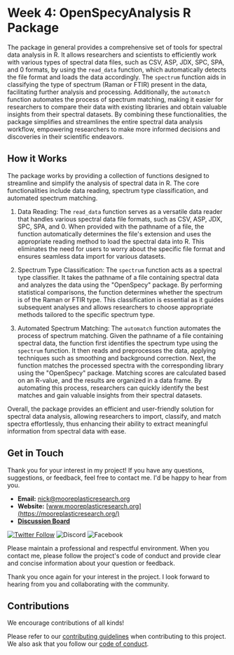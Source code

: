 # Week 4: OpenSpecyAnalysis R Package
The package in general provides a comprehensive set of tools for spectral data analysis in R. It allows researchers and scientists to efficiently work with various types of spectral data files, such as CSV, ASP, JDX, SPC, SPA, and 0 formats, by using the `read_data` function, which automatically detects the file format and loads the data accordingly. The `spectrum` function aids in classifying the type of spectrum (Raman or FTIR) present in the data, facilitating further analysis and processing. Additionally, the `automatch` function automates the process of spectrum matching, making it easier for researchers to compare their data with existing libraries and obtain valuable insights from their spectral datasets. By combining these functionalities, the package simplifies and streamlines the entire spectral data analysis workflow, empowering researchers to make more informed decisions and discoveries in their scientific endeavors.

## How it Works
The package works by providing a collection of functions designed to streamline and simplify the analysis of spectral data in R. The core functionalities include data reading, spectrum type classification, and automated spectrum matching.

1. Data Reading: The `read_data` function serves as a versatile data reader that handles various spectral data file formats, such as CSV, ASP, JDX, SPC, SPA, and 0. When provided with the pathname of a file, the function automatically determines the file's extension and uses the appropriate reading method to load the spectral data into R. This eliminates the need for users to worry about the specific file format and ensures seamless data import for various datasets.

2. Spectrum Type Classification: The `spectrum` function acts as a spectral type classifier. It takes the pathname of a file containing spectral data and analyzes the data using the "OpenSpecy" package. By performing statistical comparisons, the function determines whether the spectrum is of the Raman or FTIR type. This classification is essential as it guides subsequent analyses and allows researchers to choose appropriate methods tailored to the specific spectrum type.

3. Automated Spectrum Matching: The `automatch` function automates the process of spectrum matching. Given the pathname of a file containing spectral data, the function first identifies the spectrum type using the `spectrum` function. It then reads and preprocesses the data, applying techniques such as smoothing and background correction. Next, the function matches the processed spectra with the corresponding library using the "OpenSpecy" package. Matching scores are calculated based on an R-value, and the results are organized in a data frame. By automating this process, researchers can quickly identify the best matches and gain valuable insights from their spectral datasets.

Overall, the package provides an efficient and user-friendly solution for spectral data analysis, allowing researchers to import, classify, and match spectra effortlessly, thus enhancing their ability to extract meaningful information from spectral data with ease.

## Get in Touch

Thank you for your interest in my project! If you have any questions, suggestions, or feedback, feel free to contact me. I'd be happy to hear from you.

- **Email:** [nick@mooreplasticresearch.org](mailto:nick@mooreplasticresearch.org)
- **Website:** [www.mooreplasticresearch.org](https://mooreplasticresearch.org/)
- [**Discussion Board**](https://github.com/nickleong20/OpenSpecyAnalysis/discussions/1)
  
[![Twitter Follow](https://img.shields.io/twitter/follow/MoorePlasticRes?style=social)](https://twitter.com/MoorePlasticRes)
![Discord](https://img.shields.io/badge/Discord-Placeholder-7289DA?logo=discord&logoColor=white)
![Facebook](https://img.shields.io/badge/Facebook-Placeholder-3b5998?logo=facebook&logoColor=white)


Please maintain a professional and respectful environment. When you contact me, please follow the project's code of conduct and provide clear and concise information about your question or feedback. 

Thank you once again for your interest in the project. I look forward to hearing from you and collaborating with the community.

## Contributions
We encourage contributions of all kinds!

Please refer to our [contributing guidelines](https://github.com/nickleong20/Week2_OpenSpecy/blob/main/CONTRIBUTING.md) when contributing to this project. We also ask that you follow our [code of conduct](). 

